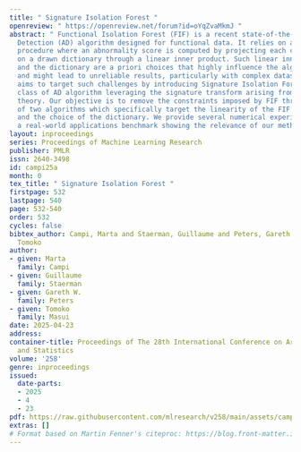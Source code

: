 ```yaml
---
title: " Signature Isolation Forest "
openreview: " https://openreview.net/forum?id=oYqZvaMkmJ "
abstract: " Functional Isolation Forest (FIF) is a recent state-of-the-art Anomaly
  Detection (AD) algorithm designed for functional data. It relies on a tree partition
  procedure where an abnormality score is computed by projecting each curve observation
  on a drawn dictionary through a linear inner product. Such linear inner product
  and the dictionary are a priori choices that highly influence the algorithm’s performances
  and might lead to unreliable results, particularly with complex datasets. This work
  aims to target such challenges by introducing Signature Isolation Forest, a novel
  class of AD algorithm leveraging the signature transform arising from rough path
  theory. Our objective is to remove the constraints imposed by FIF through the proposition
  of two algorithms which specifically target the linearity of the FIF inner product
  and the choice of the dictionary. We provide several numerical experiments, including
  a real-world applications benchmark showing the relevance of our methods. "
layout: inproceedings
series: Proceedings of Machine Learning Research
publisher: PMLR
issn: 2640-3498
id: campi25a
month: 0
tex_title: " Signature Isolation Forest "
firstpage: 532
lastpage: 540
page: 532-540
order: 532
cycles: false
bibtex_author: Campi, Marta and Staerman, Guillaume and Peters, Gareth W. and Masui,
  Tomoko
author:
- given: Marta
  family: Campi
- given: Guillaume
  family: Staerman
- given: Gareth W.
  family: Peters
- given: Tomoko
  family: Masui
date: 2025-04-23
address:
container-title: Proceedings of The 28th International Conference on Artificial Intelligence
  and Statistics
volume: '258'
genre: inproceedings
issued:
  date-parts:
  - 2025
  - 4
  - 23
pdf: https://raw.githubusercontent.com/mlresearch/v258/main/assets/campi25a/campi25a.pdf
extras: []
# Format based on Martin Fenner's citeproc: https://blog.front-matter.io/posts/citeproc-yaml-for-bibliographies/
---
```


